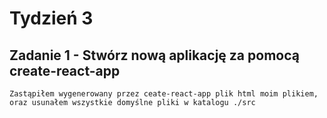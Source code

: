 # Tydzień 3

## Zadanie 1 - Stwórz nową aplikację za pomocą create-react-app

`Zastąpiłem wygenerowany przez ceate-react-app plik html moim plikiem, oraz usunałem wszystkie domyślne pliki w katalogu ./src`